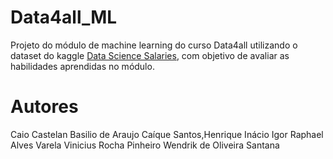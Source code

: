 # Data4all_ML
Projeto do módulo de machine learning do curso Data4all utilizando o dataset do kaggle [Data Science Salaries](https://www.kaggle.com/datasets/arnabchaki/data-science-salaries-2023), com objetivo de avaliar as habilidades aprendidas no módulo.

# Autores
Caio Castelan Basilio de Araujo
Caíque Santos,Henrique Inácio
Igor Raphael Alves Varela
Vinicius Rocha Pinheiro
Wendrik de Oliveira Santana
